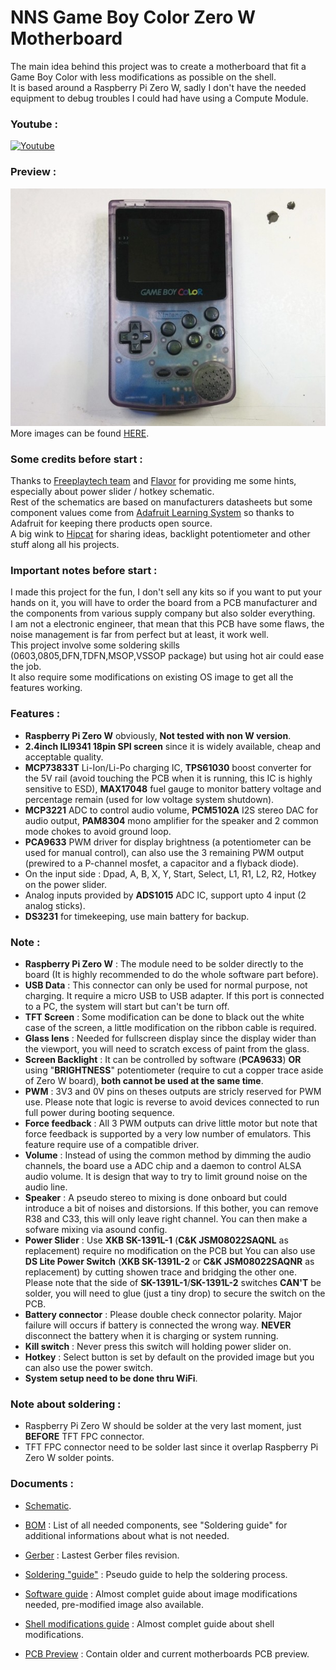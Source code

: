 # NNS Game Boy Color Zero W Motherboard

The main idea behind this project was to create a motherboard that fit a Game Boy Color with less modifications as possible on the shell.  
It is based around a Raspberry Pi Zero W, sadly I don't have the needed equipment to debug troubles I could had have using a Compute Module.  

### Youtube :
[![Youtube](https://img.youtube.com/vi/wbvkZys_Rm4/hqdefault.jpg)](https://www.youtube.com/watch?v=wbvkZys_Rm4)  


### Preview :
![gbc](preview/01_lo.jpg)  
More images can be found [HERE](Preview.md).  

### Some credits before start :
Thanks to [Freeplaytech team](https://www.freeplaytech.com/) and [Flavor](https://github.com/TheFlav/) for providing me some hints, especially about power slider / hotkey schematic.  
Rest of the schematics are based on manufacturers datasheets but some component values come from [Adafruit Learning System](https://learn.adafruit.com/) so thanks to Adafruit for keeping there products open source.  
A big wink to [Hipcat](https://www.youtube.com/user/jivinhipcat/) for sharing ideas, backlight potentiometer and other stuff along all his projects.  

### Important notes before start :
I made this project for the fun, I don't sell any kits so if you want to put your hands on it, you will have to order the board from a PCB manufacturer and the components from various supply company but also solder everything.  
I am not a electronic engineer, that mean that this PCB have some flaws, the noise management is far from perfect but at least, it work well.  
This project involve some soldering skills (0603,0805,DFN,TDFN,MSOP,VSSOP package) but using hot air could ease the job.  
It also require some modifications on existing OS image to get all the features working.  

### Features :
- **Raspberry Pi Zero W** obviously, **Not tested with non W version**.  
- **2.4inch ILI9341 18pin SPI screen** since it is widely available, cheap and acceptable quality.  
- **MCP73833T** Li-Ion/Li-Po charging IC, **TPS61030** boost converter for the 5V rail (avoid touching the PCB when it is running, this IC is highly sensitive to ESD), **MAX17048** fuel gauge to monitor battery voltage and percentage remain (used for low voltage system shutdown).  
- **MCP3221** ADC to control audio volume, **PCM5102A** I2S stereo DAC for audio output, **PAM8304** mono amplifier for the speaker and 2 common mode chokes to avoid ground loop.
- **PCA9633** PWM driver for display brightness (a potentiometer can be used for manual control), can also use the 3 remaining PWM output (prewired to a P-channel mosfet, a capacitor and a flyback diode).  
- On the input side : Dpad, A, B, X, Y, Start, Select, L1, R1, L2, R2, Hotkey on the power slider.  
- Analog inputs provided by **ADS1015** ADC IC, support upto 4 input (2 analog sticks).  
- **DS3231** for timekeeping, use main battery for backup.  

### Note :
- **Raspberry Pi Zero W** : The module need to be solder directly to the board (It is highly recommended to do the whole software part before).  
- **USB Data** : This connector can only be used for normal purpose, not charging. It require a micro USB to USB adapter. If this port is connected to a PC, the system will start but can't be turn off.  
- **TFT Screen** : Some modification can be done to black out the white case of the screen, a little modification on the ribbon cable is required.  
- **Glass lens** : Needed for fullscreen display since the display wider than the viewport, you will need to scratch excess of paint from the glass.  
- **Screen Backlight** : It can be controlled by software (**PCA9633**) **OR** using "**BRIGHTNESS**" potentiometer (require to cut a copper trace aside of Zero W board), **both cannot be used at the same time**.  
- **PWM** : 3V3 and 0V pins on theses outputs are stricly reserved for PWM use. Please note that logic is reverse to avoid devices connected to run full power during booting sequence.  
- **Force feedback** : All 3 PWM outputs can drive little motor but note that force feedback is supported by a very low number of emulators. This feature require use of a compatible driver.  
- **Volume** : Instead of using the common method by dimming the audio channels, the board use a ADC chip and a daemon to control ALSA audio volume. It is design that way to try to limit ground noise on the audio line.  
- **Speaker** : A pseudo stereo to mixing is done onboard but could introduce a bit of noises and distorsions. If this bother, you can remove R38 and C33, this will only leave right channel. You can then make a sofware mixing via asound config.  
- **Power Slider** : Use **XKB SK-1391L-1** (**C&K JSM08022SAQNL** as replacement) require no modification on the PCB but You can also use **DS Lite Power Switch** (**XKB SK-1391L-2** or **C&K JSM08022SAQNR** as replacement) by cutting showen trace and bridging the other one. Please note that the side of **SK-1391L-1**/**SK-1391L-2** switches **CAN'T** be solder, you will need to glue (just a tiny drop) to secure the switch on the PCB.  
- **Battery connector** : Please double check connector polarity. Major failure will occurs if battery is connected the wrong way. **NEVER** disconnect the battery when it is charging or system running.  
- **Kill switch** : Never press this switch will holding power slider on.  
- **Hotkey** : Select button is set by default on the provided image but you can also use the power switch.  
- **System setup need to be done thru WiFi**.  

### Note about soldering :
- Raspberry Pi Zero W should be solder at the very last moment, just **BEFORE** TFT FPC connector.  
- TFT FPC connector need to be solder last since it overlap Raspberry Pi Zero W solder points.  

### Documents :
- [Schematic](Schematic_last.pdf).  
- [BOM](BOM_last.pdf) : List of all needed components, see "Soldering guide" for additional informations about what is not needed.   
- [Gerber](Gerber_Motherboard_last.zip) : Lastest Gerber files revision.  
- [Soldering "guide"](SOLDER.md) : Pseudo guide to help the soldering process.  
- [Software guide](SOFTWARE.md) : Almost complet guide about image modifications needed, pre-modified image also available.  
- [Shell modifications guide](https://drive.google.com/file/d/1j6KHX8kt5VlsWwGDrVM5y6LKuopDRET4/view?usp=sharing) : Almost complet guide about shell modifications.  
  
- [PCB Preview](PCB_Preview.md) : Contain older and current motherboards PCB preview.
